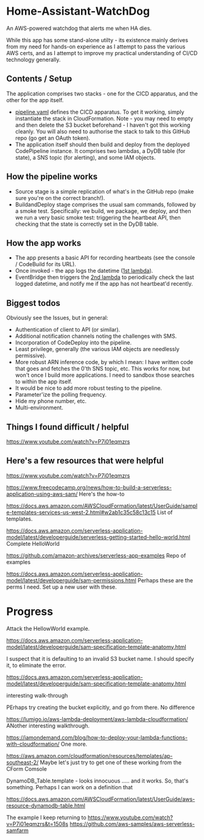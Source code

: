 # Home-Assistant-WatchDog
An AWS-powered watchdog that alerts me when HA dies.

While this app has some stand-alone utilty - its existence mainly derives from my need for hands-on experience as I attempt to pass the various AWS certs, and as I attempt to improve my practical understanding of CI/CD technology generally. 

## Contents / Setup
The application comprises two stacks - one for the CICD apparatus, and the other for the app itself.
* [pipeline.yaml](pipeline/pipeline.yaml) defines the CICD apparatus. To get it working, simply instantiate the stack in CloudFormation. Note - you may need to empty and then delete the S3 bucket beforehand - I haven't got this working cleanly. You will also need to authorise the stack to talk to this GitHub repo (go get an OAuth token).
* The application itself should then build and deploy from the deployed CodePipeline instance. It comprises two lambdas, a DyDB table (for state), a SNS topic (for alerting), and some IAM objects.

## How the pipeline works
* Source stage is a simple replication of what's in the GitHub repo (make sure you're on the correct branch!).
* BuildandDeploy stage comprises the usual sam commands, followed by a smoke test. Specifically: we build, we package, we deploy, and then we run a very basic smoke test: triggering the heartbeat API, then checking that the state is correctly set in the DyDB table.

## How the app works
* The app presents a basic API for recording heartbeats (see the console / CodeBuild for its URL). 
* Once invoked - the app logs the datetime ([1st lambda](api/onHeartbeatFromHomeAssistant.py)).
* EventBridge then triggers the [2nd lambda](api/onCheckHeartbeatRecency.py) to periodically check the last logged datetime, and notify me if the app has not heartbeat'd recently.

## Biggest todos
Obviously see the Issues, but in general:
* Authentication of client to API (or similar).
* Additional notification channels noting the challenges with SMS.
* Incorporation of CodeDeploy into the pipeline.
* Least privilege, generally (the various IAM objects are needlessly permissive).
* More robust ARN inference code, by which I mean: I have written code that goes and fetches the 0'th SNS topic, etc. This works for now, but won't once I build more applications. I need to sandbox those searches to within the app itself.
* It would be nice to add more robust testing to the pipeline.
* Parameter'ize the polling frequency.
* Hide my phone number, etc.
* Multi-environment.

## Things I found difficult / helpful



https://www.youtube.com/watch?v=P7i01eqmzrs



## Here's a few resources that were helpful
https://www.youtube.com/watch?v=P7i01eqmzrs


https://www.freecodecamp.org/news/how-to-build-a-serverless-application-using-aws-sam/
Here's the how-to

https://docs.aws.amazon.com/AWSCloudFormation/latest/UserGuide/sample-templates-services-us-west-2.html#w2ab1c35c58c13c15
List of templates.

https://docs.aws.amazon.com/serverless-application-model/latest/developerguide/serverless-getting-started-hello-world.html
Complete HelloWorld

https://github.com/amazon-archives/serverless-app-examples
Repo of examples

https://docs.aws.amazon.com/serverless-application-model/latest/developerguide/sam-permissions.html
Perhaps these are the perms I need. Set up a new user with these.

# Progress
Attack the HellowWorld example.

https://docs.aws.amazon.com/serverless-application-model/latest/developerguide/sam-specification-template-anatomy.html

I suspect that it is defaulting to an invalid S3 bucket name. I should specify it, to eliminate the error.

https://docs.aws.amazon.com/serverless-application-model/latest/developerguide/sam-specification-template-anatomy.html

interesting walk-through

PErhaps try creating the bucket explicitly, and go from there.
No difference

https://lumigo.io/aws-lambda-deployment/aws-lambda-cloudformation/
ANother interesting walkthrough.

https://iamondemand.com/blog/how-to-deploy-your-lambda-functions-with-cloudformation/
One more.

https://aws.amazon.com/cloudformation/resources/templates/ap-southeast-2/
Maybe let's just try to get one of these working from the CForm Comsole

DynamoDB_Table.template - looks innocuous
..... and it works. So, that's something. Perhaps I can work on a definition that 

https://docs.aws.amazon.com/AWSCloudFormation/latest/UserGuide/aws-resource-dynamodb-table.html

The example I keep returning to
https://www.youtube.com/watch?v=P7i01eqmzrs&t=1508s
https://github.com/aws-samples/aws-serverless-samfarm



